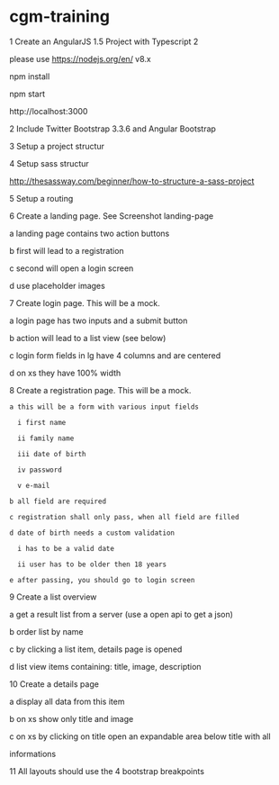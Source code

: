 # cgm-training

1 Create an AngularJS 1.5 Project with Typescript 2

  please use https://nodejs.org/en/ v8.x

  npm install
  
  npm start
  
  http://localhost:3000

2 Include Twitter Bootstrap 3.3.6 and Angular Bootstrap

3 Setup a project structur

4 Setup sass structur

http://thesassway.com/beginner/how-to-structure-a-sass-project

5 Setup a routing

6 Create a landing page. See Screenshot landing-page

  a landing page contains two action buttons

  b first will lead to a registration

  c second will open a login screen

  d use placeholder images
  
7 Create login page. This will be a mock.

  a login page has two inputs and a submit button
  
  b action will lead to a list view (see below)
  
  c login form fields in lg have 4 columns and are centered
  
  d on xs they have 100% width
  
8 Create a registration page. This will be a mock.

    a this will be a form with various input fields
    
      i first name
      
      ii family name
      
      iii date of birth
      
      iv password
      
      v e-mail
      
    b all field are required
     
    c registration shall only pass, when all field are filled
    
    d date of birth needs a custom validation
    
      i has to be a valid date
      
      ii user has to be older then 18 years
      
    e after passing, you should go to login screen
    
9 Create a list overview

  a get a result list from a server (use a open api to get a json)
  
  b order list by name
  
  c by clicking a list item, details page is opened
  
  d list view items containing: title, image, description
  
10 Create a details page

  a display all data from this item
  
  b on xs show only title and image
  
  c on xs by clicking on title open an expandable area below title with all
  
informations

11 All layouts should use the 4 bootstrap breakpoints
